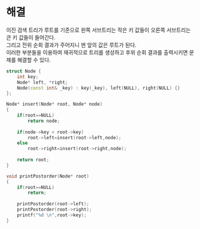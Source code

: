 # 해결 
이진 검색 트리가 루트를 기준으로 왼쪽 서브트리는 작은 키 값들이 오른쪽 서브트리는 큰 키 값들이 들어간다.  
그리고 전위 순회 결과가 주어지니 맨 앞의 값은 루트가 된다.  
이러한 부분들을 이용하여 재귀적으로 트리를 생성하고 후위 순회 결과를 출력시키면 문제를 해결할 수 있다.  
```c++
struct Node {
    int key;
    Node* left, *right;
    Node(const int& _key) : key(_key), left(NULL), right(NULL) {}
};

Node* insert(Node* root, Node* node)
{
    if(root==NULL)
        return node;
    
    if(node->key < root->key)
        root->left=insert(root->left,node);
    else
        root->right=insert(root->right,node);
    
    return root;
}

void printPostorder(Node* root)
{
    if(root==NULL)
        return;
    
    printPostorder(root->left);
    printPostorder(root->right);
    printf("%d \n",root->key);
}
```
